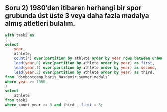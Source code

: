 ## Soru 2) 1980’den itibaren herhangi bir spor grubunda üst üste 3 veya daha fazla madalya almış atletleri bulalım.

```SQL
with task2 as
(
select
    year,
    athlete,
    count(*) over(partition by athlete order by year rows between unbounded preceding and unbounded following) count_year,
    lead(year,0) over(partition by athlete order by year) as first,
    lead(year,1) over(partition by athlete order by year) as second,
    lead(year,2) over(partition by athlete order by year) as third,
from `dsmbootcamp.baris_hasdemir.summer_medals`
where year >= 1980
)
select 
    athlete
from task2
where count_year >= 3 and third - first = 8;
```
